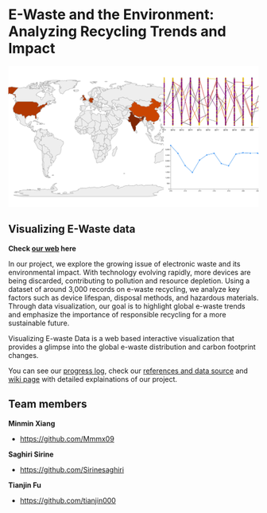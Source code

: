E-Waste and the Environment: Analyzing Recycling Trends and Impact
=====================================

![ProjectDataViz](pictures/cover%20picture.jpg)

## Visualizing E-Waste data 

**Check [our web](https://mmmx09.github.io/ProjectDataViz/) here**

In our project, we explore the growing issue of electronic waste and its environmental impact. With technology evolving rapidly, more devices are being discarded, contributing to pollution and resource depletion. Using a dataset of around 3,000 records on e-waste recycling, we analyze key factors such as device lifespan, disposal methods, and hazardous materials. Through data visualization, our goal is to highlight global e-waste trends and emphasize the importance of responsible recycling for a more sustainable future.

Visualizing E-waste Data is a web based interactive visualization that provides a glimpse into the global e-waste distribution and carbon footprint changes.

You can see our [progress log](https://github.com/Mmmx09/ProjectDataViz/wiki/Work-Progress-Log), check our [references and data source](https://github.com/Mmmx09/ProjectDataViz/wiki/References-Resources) and [wiki page](https://github.com/Mmmx09/ProjectDataViz/wiki) with detailed explainations of our project.

## Team members

**Minmin Xiang**

- <https://github.com/Mmmx09>

**Saghiri Sirine**

- <https://github.com/Sirinesaghiri>

**Tianjin Fu**

- <https://github.com/tianjin000>
